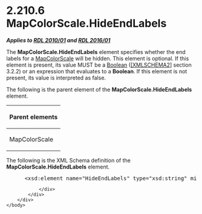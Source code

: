 <html dir="LTR" xmlns:mshelp="http://msdn.microsoft.com/mshelp" xmlns:ddue="http://ddue.schemas.microsoft.com/authoring/2003/5" xmlns:xlink="http://www.w3.org/1999/xlink" xmlns:tool="http://www.microsoft.com/tooltip">
    <head>
        <meta http-equiv="Content-Type" content="text/html; CHARSET=utf-8"></meta>
        <meta name="save" content="history"></meta>
        <title>2.210.6 MapColorScale.HideEndLabels</title>
        <xml>
            <mshelp:toctitle title="2.210.6 MapColorScale.HideEndLabels"></mshelp:toctitle>
            <mshelp:rltitle title="[MS-RDL]: MapColorScale.HideEndLabels"></mshelp:rltitle>
            <mshelp:keyword index="A" term="7395c502-9727-4ef6-b678-2225ad472b71"></mshelp:keyword>
            <mshelp:attr name="DCSext.ContentType" value="open specification"></mshelp:attr>
            <mshelp:attr name="AssetID" value="7395c502-9727-4ef6-b678-2225ad472b71"></mshelp:attr>
            <mshelp:attr name="TopicType" value="kbRef"></mshelp:attr>
            <mshelp:attr name="DCSext.Title" value="[MS-RDL]: MapColorScale.HideEndLabels" />
        </xml>
    </head>
    <body>
        <div id="header">
            <h1 class="heading">2.210.6 MapColorScale.HideEndLabels</h1>
        </div>
        <div id="mainSection">
            <div id="mainBody">
                <div id="allHistory" class="saveHistory"></div>
                <div id="sectionSection0" class="section" name="collapseableSection">
                    

<p><b><i>Applies to </i></b><a href="3428e690-a348-4ec7-8a6a-8efb42d2cdee.htm"><b><i>RDL 2010/01</i></b></a><b><i>
and </i></b><a href="52ce3983-2bfc-4e72-9359-42aaf5fe4509.htm"><b><i>RDL 2016/01</i></b></a></p>

<p>The <b>MapColorScale.HideEndLabels</b> element specifies
whether the end labels for a <a href="fc14b477-a2d2-4048-843d-6a19beeb30bf.htm">MapColorScale</a>
will be hidden. This element is optional. If this element is present, its value
MUST be a <a href="4802fa14-3619-43fa-9898-3acab160a24c.htm">Boolean</a> (<a href="https://go.microsoft.com/fwlink/?LinkId=90610">[XMLSCHEMA2]</a> section
3.2.2) or an expression that evaluates to a <b>Boolean</b>. If this element is
not present, its value is interpreted as false.</p>

<p>The following is the parent element of the <b>MapColorScale.HideEndLabels</b>
element.</p>

<table>
 <thead>
  <tr>
   <th>
   <p>Parent elements</p>
   </th>
  </tr>
 </thead>
 <tr>
  <td>
  <p>MapColorScale</p>
  </td>
 </tr>
</table>

<p>The following is the XML Schema definition of the <b>MapColorScale.HideEndLabels</b>
element.</p>

<dl>
<dd>
<div><pre> &lt;xsd:element name=&quot;HideEndLabels&quot; type=&quot;xsd:string&quot; minOccurs=&quot;0&quot; /&gt;
</pre></div>
</dd></dl>


                </div>
            </div>
        </div>
    </body>
</html>